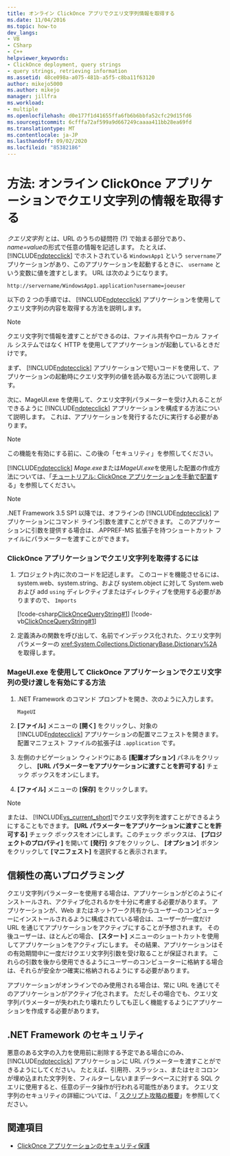 ```yaml
---
title: オンライン ClickOnce アプリでクエリ文字列情報を取得する
ms.date: 11/04/2016
ms.topic: how-to
dev_langs:
- VB
- CSharp
- C++
helpviewer_keywords:
- ClickOnce deployment, query strings
- query strings, retrieving information
ms.assetid: 48ce098a-a075-481b-a5f5-c8ba11f63120
author: mikejo5000
ms.author: mikejo
manager: jillfra
ms.workload:
- multiple
ms.openlocfilehash: d0e177f1d41655ffa6fb6b6bbfa52cfc29d15fd6
ms.sourcegitcommit: 6cfffa72af599a9d667249caaaa411bb28ea69fd
ms.translationtype: MT
ms.contentlocale: ja-JP
ms.lasthandoff: 09/02/2020
ms.locfileid: "85382186"
---
```

# <a name="how-to-retrieve-query-string-information-in-an-online-clickonce-application"></a>方法: オンライン ClickOnce アプリケーションでクエリ文字列の情報を取得する
*クエリ文字列* とは、URL のうちの疑問符 (?) で始まる部分であり、 *name=value*の形式で任意の情報を記述します。 たとえば、 [!INCLUDE[ndptecclick](../deployment/includes/ndptecclick_md.md)] でホストされている `WindowsApp1` という `servername`アプリケーションがあり、このアプリケーションを起動するときに、 `username` という変数に値を渡すとします。 URL は次のようになります。

 `http://servername/WindowsApp1.application?username=joeuser`

 以下の 2 つの手順では、 [!INCLUDE[ndptecclick](../deployment/includes/ndptecclick_md.md)] アプリケーションを使用してクエリ文字列の内容を取得する方法を説明します。

> [!NOTE]
> クエリ文字列で情報を渡すことができるのは、ファイル共有やローカル ファイル システムではなく HTTP を使用してアプリケーションが起動しているときだけです。

 まず、 [!INCLUDE[ndptecclick](../deployment/includes/ndptecclick_md.md)] アプリケーションで短いコードを使用して、アプリケーションの起動時にクエリ文字列の値を読み取る方法について説明します。

 次に、MageUI.exe を使用して、クエリ文字列パラメーターを受け入れることができるように [!INCLUDE[ndptecclick](../deployment/includes/ndptecclick_md.md)] アプリケーションを構成する方法について説明します。 これは、アプリケーションを発行するたびに実行する必要があります。

> [!NOTE]
> この機能を有効にする前に、この後の「セキュリティ」を参照してください。

 [!INCLUDE[ndptecclick](../deployment/includes/ndptecclick_md.md)] *Mage.exe*または*MageUI.exe*を使用した配置の作成方法については、「[チュートリアル: ClickOnce アプリケーションを手動で配置](../deployment/walkthrough-manually-deploying-a-clickonce-application.md)する」を参照してください。

> [!NOTE]
> .NET Framework 3.5 SP1 以降では、オフラインの [!INCLUDE[ndptecclick](../deployment/includes/ndptecclick_md.md)] アプリケーションにコマンド ライン引数を渡すことができます。 このアプリケーションに引数を提供する場合は、.APPREF-MS 拡張子を持つショートカット ファイルにパラメーターを渡すことができます。

### <a name="to-obtain-query-string-information-from-a-clickonce-application"></a>ClickOnce アプリケーションでクエリ文字列を取得するには

1. プロジェクト内に次のコードを記述します。 このコードを機能させるには、system.web、system.string、および system.object に対して System.web および add `using` ディレクティブまたはディレクティブを使用する必要がありますので、 `Imports`

     [!code-csharp[ClickOnceQueryString#1](../deployment/codesnippet/CSharp/how-to-retrieve-query-string-information-in-an-online-clickonce-application_1.cs)]
     [!code-vb[ClickOnceQueryString#1](../deployment/codesnippet/VisualBasic/how-to-retrieve-query-string-information-in-an-online-clickonce-application_1.vb)]

2. 定義済みの関数を呼び出して、名前でインデックス化された、クエリ文字列パラメーターの <xref:System.Collections.DictionaryBase.Dictionary%2A> を取得します。

### <a name="to-enable-query-string-passing-in-a-clickonce-application-with-mageuiexe"></a>MageUI.exe を使用して ClickOnce アプリケーションでクエリ文字列の受け渡しを有効にする方法

1. .NET Framework のコマンド プロンプトを開き、次のように入力します。

   ```cmd
   MageUI
   ```

2. **[ファイル]** メニューの **[開く]** をクリックし、対象の [!INCLUDE[ndptecclick](../deployment/includes/ndptecclick_md.md)] アプリケーションの配置マニフェストを開きます。配置マニフェスト ファイルの拡張子は `.application` です。

3. 左側のナビゲーション ウィンドウにある **[配置オプション]** パネルをクリックし、 **[URL パラメーターをアプリケーションに渡すことを許可する]** チェック ボックスをオンにします。

4. **[ファイル]** メニューの **[保存]** をクリックします。

> [!NOTE]
> または、 [!INCLUDE[vs_current_short](../code-quality/includes/vs_current_short_md.md)]でクエリ文字列を渡すことができるようにすることもできます。 **[URL パラメーターをアプリケーションに渡すことを許可する]** チェック ボックスをオンにします。このチェック ボックスは、 **[プロジェクトのプロパティ]** を開いて **[発行]** タブをクリックし、 **[オプション]** ボタンをクリックして **[マニフェスト]** を選択すると表示されます。

## <a name="robust-programming"></a>信頼性の高いプログラミング
 クエリ文字列パラメーターを使用する場合は、アプリケーションがどのようにインストールされ、アクティブ化されるかを十分に考慮する必要があります。 アプリケーションが、Web またはネットワーク共有からユーザーのコンピューターにインストールされるように構成されている場合は、ユーザーが一度だけ URL を通じてアプリケーションをアクティブにすることが予想されます。 その後ユーザーは、ほとんどの場合、 **[スタート]** メニューのショートカットを使用してアプリケーションをアクティブにします。 その結果、アプリケーションはその有効期間中に一度だけクエリ文字列引数を受け取ることが保証されます。 これらの引数を後から使用できるようにユーザーのコンピューターに格納する場合は、それらが安全かつ確実に格納されるようにする必要があります。

 アプリケーションがオンラインでのみ使用される場合は、常に URL を通じてそのアプリケーションがアクティブ化されます。 ただしその場合でも、クエリ文字列パラメーターが失われたり壊れたりしても正しく機能するようにアプリケーションを作成する必要があります。

## <a name="net-framework-security"></a>.NET Framework のセキュリティ
 悪意のある文字の入力を使用前に削除する予定である場合にのみ、 [!INCLUDE[ndptecclick](../deployment/includes/ndptecclick_md.md)] アプリケーションに URL パラメーターを渡すことができるようにしてください。 たとえば、引用符、スラッシュ、またはセミコロンが埋め込まれた文字列を、フィルターしないままデータベースに対する SQL クエリに使用すると、任意のデータ操作が行われる可能性があります。 クエリ文字列のセキュリティの詳細については、「 [スクリプト攻略の概要](https://msdn.microsoft.com/Library/772c7312-211a-4eb3-8d6e-eec0aa1dcc07)」を参照してください。

## <a name="see-also"></a>関連項目
- [ClickOnce アプリケーションのセキュリティ保護](../deployment/securing-clickonce-applications.md)

